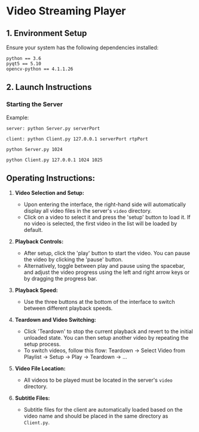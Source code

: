 # Video Streaming Player

## 1. Environment Setup

Ensure your system has the following dependencies installed:

```
python == 3.6
pyqt5 == 5.10
opencv-python == 4.1.1.26
```


## 2. Launch Instructions


### Starting the Server

Example:

```
server: python Server.py serverPort 

client: python Client.py 127.0.0.1 serverPort rtpPort
```

```
python Server.py 1024

python Client.py 127.0.0.1 1024 1025
```

## Operating Instructions:

1. **Video Selection and Setup:**
   - Upon entering the interface, the right-hand side will automatically display all video files in the server's `video` directory.
   - Click on a video to select it and press the 'setup' button to load it. If no video is selected, the first video in the list will be loaded by default.

2. **Playback Controls:**
   - After setup, click the 'play' button to start the video. You can pause the video by clicking the 'pause' button.
   - Alternatively, toggle between play and pause using the spacebar, and adjust the video progress using the left and right arrow keys or by dragging the progress bar.

3. **Playback Speed:**
   - Use the three buttons at the bottom of the interface to switch between different playback speeds.

4. **Teardown and Video Switching:**
   - Click 'Teardown' to stop the current playback and revert to the initial unloaded state. You can then setup another video by repeating the setup process.
   - To switch videos, follow this flow: Teardown -> Select Video from Playlist -> Setup -> Play -> Teardown -> ...

5. **Video File Location:**
   - All videos to be played must be located in the server's `video` directory.

6. **Subtitle Files:**
   - Subtitle files for the client are automatically loaded based on the video name and should be placed in the same directory as `Client.py`.





